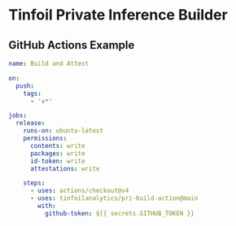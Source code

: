 # Tinfoil Private Inference Builder

## GitHub Actions Example

```yaml
name: Build and Attest

on:
  push:
    tags:
      - 'v*'

jobs:
  release:
    runs-on: ubuntu-latest
    permissions:
      contents: write
      packages: write
      id-token: write
      attestations: write

    steps:
      - uses: actions/checkout@v4
      - uses: tinfoilanalytics/pri-build-action@main
        with:
          github-token: ${{ secrets.GITHUB_TOKEN }}
```
